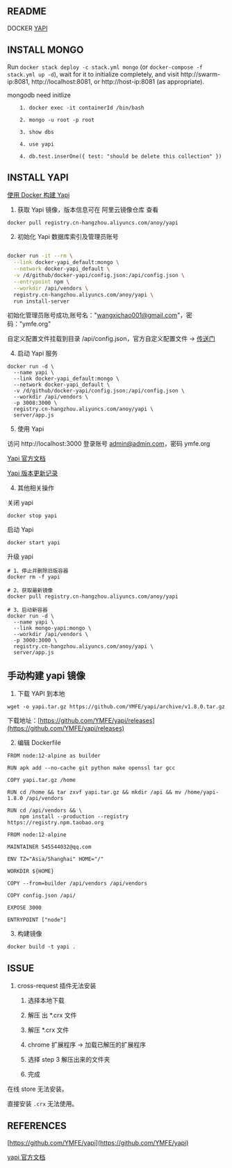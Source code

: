 ## README

DOCKER [YAPI](https://github.com/YMFE/yapi)

## INSTALL MONGO

Run `docker stack deploy -c stack.yml mongo` (or `docker-compose -f stack.yml up -d`), wait for it to initialize completely, and visit http://swarm-ip:8081, http://localhost:8081, or http://host-ip:8081 (as appropriate).

mongodb need initlize

```
    1. docker exec -it containerId /bin/bash

    2. mongo -u root -p root

    3. show dbs

    4. use yapi

    4. db.test.inserOne({ test: "should be delete this collection" })

```

## INSTALL YAPI

[使用 Docker 构建 Yapi](https://www.jianshu.com/p/a97d2efb23c5)

1. 获取 Yapi 镜像，版本信息可在 阿里云镜像仓库 查看

`docker pull registry.cn-hangzhou.aliyuncs.com/anoy/yapi`

2. 初始化 Yapi 数据库索引及管理员账号

```bash

docker run -it --rm \
  --link docker-yapi_default:mongo \
  --network docker-yapi_default \
  -v /d/github/docker-yapi/config.json:/api/config.json \
  --entrypoint npm \
  --workdir /api/vendors \
  registry.cn-hangzhou.aliyuncs.com/anoy/yapi \
  run install-server

```
初始化管理员账号成功,账号名："wangxichao001@gmail.com"，密码："ymfe.org"

自定义配置文件挂载到目录 /api/config.json，官方自定义配置文件 -> [传送门](https://github.com/YMFE/yapi/blob/master/config_example.json)

4. 启动 Yapi 服务

```
docker run -d \
  --name yapi \
  --link docker-yapi_default:mongo \
  --network docker-yapi_default \
  -v /d/github/docker-yapi/config.json:/api/config.json \
  --workdir /api/vendors \
  -p 3008:3000 \
  registry.cn-hangzhou.aliyuncs.com/anoy/yapi \
  server/app.js
```



5. 使用 Yapi

访问 http://localhost:3000 登录账号 admin@admin.com，密码 ymfe.org

[Yapi 官方文档](https://hellosean1025.github.io/yapi/)

[Yapi 版本更新记录](https://github.com/YMFE/yapi/blob/master/CHANGELOG.md)


4. 其他相关操作

关闭 yapi

`docker stop yapi`

启动 Yapi

`docker start yapi`

升级 yapi

```
# 1、停止并删除旧版容器
docker rm -f yapi

# 2、获取最新镜像
docker pull registry.cn-hangzhou.aliyuncs.com/anoy/yapi

# 3、启动新容器
docker run -d \
  --name yapi \
  --link mongo-yapi:mongo \
  --workdir /api/vendors \
  -p 3000:3000 \
  registry.cn-hangzhou.aliyuncs.com/anoy/yapi \
  server/app.js
```

## 手动构建 yapi 镜像

1. 下载 YAPI 到本地

`wget -o yapi.tar.gz https://github.com/YMFE/yapi/archive/v1.8.0.tar.gz`

下载地址：[https://github.com/YMFE/yapi/releases](https://github.com/YMFE/yapi/releases)

2. 编辑 Dockerfile

```
FROM node:12-alpine as builder

RUN apk add --no-cache git python make openssl tar gcc

COPY yapi.tar.gz /home

RUN cd /home && tar zxvf yapi.tar.gz && mkdir /api && mv /home/yapi-1.8.0 /api/vendors

RUN cd /api/vendors && \
    npm install --production --registry https://registry.npm.taobao.org

FROM node:12-alpine

MAINTAINER 545544032@qq.com

ENV TZ="Asia/Shanghai" HOME="/"

WORKDIR ${HOME}

COPY --from=builder /api/vendors /api/vendors

COPY config.json /api/

EXPOSE 3000

ENTRYPOINT ["node"]

```

3. 构建镜像

`docker build -t yapi .`


## ISSUE

1. cross-request 插件无法安装

    1. 选择本地下载
    
    2. 解压 出 *.crx 文件

    3. 解压 *.crx 文件

    4. chrome 扩展程序 -> 加载已解压的扩展程序

    5. 选择 step 3 解压出来的文件夹

    6. 完成

在线 store 无法安装。

直接安装 `.crx` 无法使用。

## REFERENCES

[https://github.com/YMFE/yapi](https://github.com/YMFE/yapi)

[yapi 官方文档](https://hellosean1025.github.io/yapi)